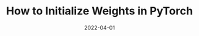 ---
title: How to Initialize Weights in PyTorch
date: 2022-04-01
categories: 
  - Programming
  - Neural Networks
tags:
  - PyTorch
  - Weight Initialization
excerpt: A short tutorial on how you can initialize weights in PyTorch with code and interactive visualizations.
link: https://wandb.ai/wandb_fc/tips/reports/How-to-Initialize-Weights-in-PyTorch--VmlldzoxNjcwOTg1
---